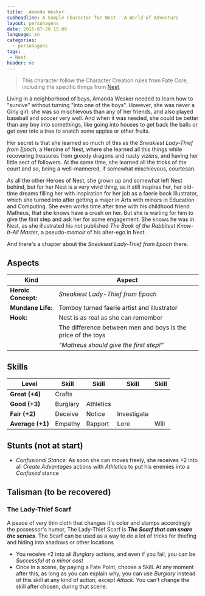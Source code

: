 ```yaml
---
title:  Amanda Wesker
subheadline: A Sample Character for Nest - A World of Adventure
layout: personagens
date: 2015-07-30 15:09
language: en
categories:
  - personagens
tags:
 - Nest
header: no
---
```


>  This character follow the Character  Creation rules from Fate Core,  including         the          specific         things         from  [Nest][1].

Living in a neighborhood of boys, Amanda Wesker needed to learn how to "survive" without turning "into one of the boys". However, she was never a Girly girl: she was so mischievous than any of her friends, and also played baseball and soccer very well. And when it was needed, she could be better than any boy into somethings, like going into houses to get back the balls or get over into a tree to snatch some apples or other fruits.

Her secret is that she learned so much of this as the _Sneakiest Lady-Thief from Epoch_, a Heroine of Nest, where she learned all this things while recovering treasures from greedy dragons and nasty viziers, and having her  little sect of followers. At the same time, she learned all the tricks of the court and so, being a well-mannered, if somewhat mischievous, courtesan.

As all the other Heroes of Nest, she grown up and somewhat left Nest behind, but for her Nest is a very vivid thing, as it still inspires her, her old-time dreams filling her with inspiration for her job as a faerie book illustrator, which she turned into after getting a major in Arts with minors in Education and Computing. She even works time after time with his childhood friend Matheus, that she knows have a crush on her. But she is waiting for him to give the first step and ask her for some engagement. She knows he was in Nest, as she illustrated his not published _The Book of the Rabbitest Know-It-All Master_, a pseudo-_memoir_ of his alter-ego in Nest.

And there's a chapter about the _Sneakiest Lady-Thief from Epoch_ there.

## Aspects

| Kind | Aspect |
|-|-|
| **Heroic Concept:** | _Sneakiest Lady-Thief from Epoch_    |
| **Mundane Life:**   | Tomboy turned faerie artist and illustrator |
| **Hook:**           | Nest is as real as she can remember |
|                     | The difference between men and boys is the price of the toys |
|                     | _"Matheus should give the first step!"_ |

## Skills

|Level | Skill | Skill |Skill  |Skill  | 
|-|-|-|-|-|
| **Great (+4)**   | Crafts        |          |         |         |
| **Good (+3)**    | Burglary     |  Athletics    |         |         |
| **Fair (+2)**    | Deceive     | Notice | Investigate |         |
| **Average (+1)** | Empathy | Rapport   | Lore  | Will |

## Stunts (not at start)

+  _Confusional Stance:_ As soon she can moves freely, she receives +2 into all _Create Advantages_ actions with _Athletics_ to put his enemies into a _Confused_ stance

## Talisman (to be recovered)

### The Lady-Thief Scarf

A peace of very thin cloth that changes it's color and stamps accordingly the possessor's humor, The Lady-Thief Scarf is **_The Scarf that can snare the senses_**. The Scarf can be used as a way to do a lot of tricks for thiefing and hiding into shadows or other locations

+  You receive +2 into all _Burglary_ actions, and even if you fail, you can be _Successful at a minor cost_
+  Once in a scene, by paying a Fate Point, choose a Skill. At any moment after this, as long as you can explain why, you can use _Burglary_ instead of this skill at any kind of action, except _Attack_. You can't change the skill after chosen, during that scene.

[1]: http://www.drivethrurpg.com/product/153980/Nest--A-World-of-Adventure-for-Fate-Core

